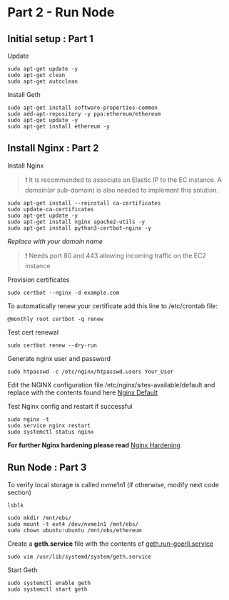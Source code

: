# Part 2 - Run Node

## Initial setup : Part 1

Update 
```
sudo apt-get update -y
sudo apt-get clean
sudo apt-get autoclean
```

Install Geth
```
sudo apt-get install software-properties-common
sudo add-apt-repository -y ppa:ethereum/ethereum
sudo apt-get update -y
sudo apt-get install ethereum -y
```

## Install Nginx : Part 2

Install Nginx 
> :exclamation: It is recommended to associate an Elastic IP to the EC instance. A domain(or sub-domain) is also needed to implement this solution. 
```
sudo apt-get install --reinstall ca-certificates
sudo update-ca-certificates
sudo apt-get update -y
sudo apt-get install nginx apache2-utils -y
sudo apt-get install python3-certbot-nginx -y
```

*Replace with your domain name*
> :exclamation: Needs port 80 and 443 allowing incoming traffic on the EC2 instance

Provision certificates
```
sudo certbot --nginx -d example.com
```

To automatically renew your certificate add this line to /etc/crontab file:
```
@monthly root certbot -q renew
```

Test cert renewal
```
sudo certbot renew --dry-run
```

Generate nginx user and password
```
sudo htpasswd -c /etc/nginx/htpasswd.users Your_User
```

Edit the NGINX configuration file /etc/nginx/sites-available/default and replace with the contents found here [Nginx Default](./nginx/default)


Test Nginx config and restart if successful
```
sudo nginx -t
sudo service nginx restart
sudo systemctl status nginx
```

**For further Nginx hardening please read** [Nginx Hardening](../../nginx/nginx-hardening.md)

## Run Node  : Part 3

To verify local storage is called nvme1n1 (if otherwise, modify next code section)
```
lsblk

sudo mkdir /mnt/ebs/
sudo mount -t ext4 /dev/nvme1n1 /mnt/ebs/
sudo chown ubuntu:ubuntu /mnt/ebs/ethereum
```

Create a **geth.service** file with the contents of [geth.run-goerli.service](./geth.run-goerli.service)
```
sudo vim /usr/lib/systemd/system/geth.service
```

Start Geth
```
sudo systemctl enable geth
sudo systemctl start geth
```